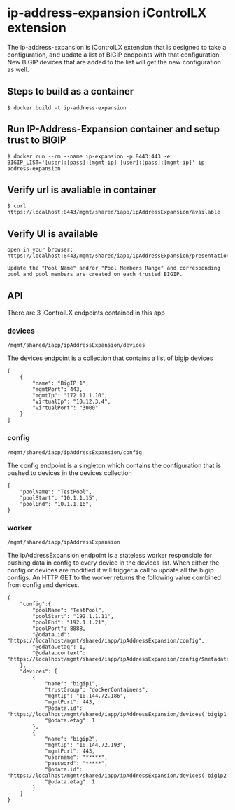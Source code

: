# ip-address-expansion iControlLX extension

The ip-address-expansion is iControlLX extension that is designed to take a configuration, and update a list of BIGIP endpoints with that configuration. New BIGIP devices that are added to the list will get the new configuration as well.


## Steps to build as a container

    $ docker build -t ip-address-expansion .

## Run IP-Address-Expansion container and setup trust to BIGIP

    $ docker run --rm --name ip-expansion -p 8443:443 -e BIGIP_LIST='[user]:[pass]:[mgmt-ip] [user]:[pass]:[mgmt-ip]' ip-address-expansion

## Verify url is avaliable in container

    $ curl https://localhost:8443/mgmt/shared/iapp/ipAddressExpansion/available

## Verify UI is available

    open in your browser: https://localhost:8443/mgmt/shared/iapp/ipAddressExpansion/presentation

    Update the "Pool Name" and/or "Pool Members Range" and corresponding pool and pool members are created on each trusted BIGIP.

## API

There are 3 iControlLX endpoints contained in this app

### devices

`/mgmt/shared/iapp/ipAddressExpansion/devices`

The devices endpoint is a collection that contains a list of bigip devices

```
[
    {
        "name": "BigIP 1",
        "mgmtPort": 443,
        "mgmtIp": "172.17.1.10",
        "virtualIp": "10.12.3.4",
        "virtualPort": "3000"
    }
]
```

### config

`/mgmt/shared/iapp/ipAddressExpansion/config`

The config endpoint is a singleton which contains the configuration that is pushed to devices in the devices collection


```
{
    "poolName": "TestPool",
    "poolStart": "10.1.1.15",
    "poolEnd": "10.1.1.16",
}
```

### worker
`/mgmt/shared/iapp/ipAddressExpansion`

The ipAddressExpansion endpoint is a stateless worker responsible for pushing data in config to every device in the devices list. When either the config or devices are modified it will trigger a call to update all the bigip configs. An HTTP GET to the worker returns the following value combined from config and devices.

```
{
    "config":{
        "poolName": "TestPool",
        "poolStart": "192.1.1.11",
        "poolEnd": "192.1.1.21",
        "poolPort": 8888,
        "@odata.id": "https://localhost/mgmt/shared/iapp/ipAddressExpansion/config",
        "@odata.etag": 1,
        "@odata.context": "https://localhost/mgmt/shared/iapp/ipAddressExpansion/config/$metadata"
    },
    "devices": [
        {
            "name": "bigip1",
            "trustGroup": "dockerContainers",
            "mgmtIp": "10.144.72.186",
            "mgmtPort": 443,
            "@odata.id": "https://localhost/mgmt/shared/iapp/ipAddressExpansion/devices('bigip1')",
            "@odata.etag": 1
        },
        {
            "name": "bigip2",
            "mgmtIp": "10.144.72.193",
            "mgmtPort": 443,
            "username": "*****",
            "password": "*****",
            "@odata.id": "https://localhost/mgmt/shared/iapp/ipAddressExpansion/devices('bigip2')",
            "@odata.etag": 1
        }
    ]
}
```
